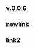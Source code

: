 ### [v.0.0.6](https://github.com/littleflute/testwebsite/edit/master/README.md)
### [newlink](https://people.highline.edu/llouie/links.php)
### [link2](http://www.merriam-webster.com/)

